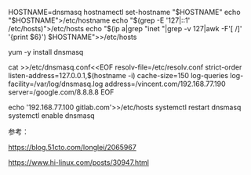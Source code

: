 HOSTNAME=dnsmasq
hostnamectl set-hostname "$HOSTNAME"
echo "$HOSTNAME">/etc/hostname
echo "$(grep -E '127|::1' /etc/hosts)">/etc/hosts
echo "$(ip a|grep "inet "|grep -v 127|awk -F'[ /]' '{print $6}') $HOSTNAME">>/etc/hosts

yum -y install dnsmasq

cat >>/etc/dnsmasq.conf<<EOF
resolv-file=/etc/resolv.conf
strict-order
listen-address=127.0.0.1,$(hostname -i)
cache-size=150
log-queries
log-facility=/var/log/dnsmasq.log
address=/vincent.com/192.168.77.190
server=/google.com/8.8.8.8
EOF

echo '192.168.77.100 gitlab.com'>>/etc/hosts
systemctl restart dnsmasq
systemctl enable dnsmasq



参考：

https://blog.51cto.com/longlei/2065967

https://www.hi-linux.com/posts/30947.html


